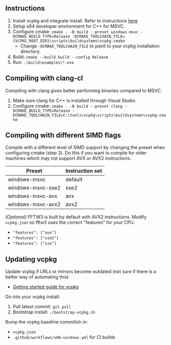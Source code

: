 ## Instructions
1. Install vcpkg and integrate install. Refer to instructions [here](https://github.com/microsoft/vcpkg#quick-start-windows)
2. Setup x64 developer environment for C++ for MSVC.
3. Configure cmake: ```cmake . -B build --preset windows-msvc -DCMAKE_BUILD_TYPE=Release -DCMAKE_TOOLCHAIN_FILE={VCPKG_ROOT_DIR}\scripts\buildsystems\vcpkg.cmake```
    - Change ```-DCMAKE_TOOLCHAIN_FILE``` to point to your vcpkg installation directory.
4. Build: ```cmake --build build --config Release```
5. Run: ```.\build\examples\*.exe```

## Compiling with clang-cl
Compiling with clang gives better performing binaries compared to MSVC.
1. Make sure clang for C++ is installed through Visual Studio.
2. Configure cmake: ```cmake . -B build --preset clang -DCMAKE_BUILD_TYPE=Release -DCMAKE_TOOLCHAIN_FILE=C:\tools\vcpkg\scripts\buildsystems\vcpkg.cmake```

## Compiling with different SIMD flags
Compile with a different level of SIMD support by changing the preset when configuring cmake (step 3). Do this if you want to compile for older machines which may not support AVX or AVX2 instructions.

| Preset | Instruction set |
| --- | --- |
| windows-msvc | default |
| windows-msvc-sse2 | sse2 |
| windows-msvc-avx | avx |
| windows-msvc-avx2 | avx2 |

*(Optional)* FFTW3 is built by default with AVX2 instructions. Modify ```vcpkg.json``` so fftw3 uses the correct "features" for your CPU.
- ```"features": ["avx"]```
- ```"features": ["sse2"]``` 
- ```"features": ["sse"]```

## Updating vcpkg
Update vcpkg if URLs or mirrors become outdated (not sure if there is a better way of automating this)
- [Getting started guide for vcpkg](https://learn.microsoft.com/en-us/vcpkg/get_started/get-started?pivots=shell-powershell#1---set-up-vcpkg)

Go into your vcpkg install:
1. Pull latest commit: ```git pull```
2. Bootstrap install: ```./bootstrap-vcpkg.sh```

Bump the vcpkg baseline commitish in:
- ```vcpkg.json```
- ```.github/workflows/x86-windows.yml``` for CI builds

